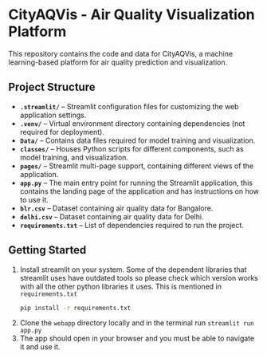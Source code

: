 # CityAQVis - Air Quality Visualization Platform  

This repository contains the code and data for CityAQVis, a machine learning-based platform for air quality prediction and visualization.  

## Project Structure  

- **`.streamlit/`** – Streamlit configuration files for customizing the web application settings.  
- **`.venv/`** – Virtual environment directory containing dependencies (not required for deployment).  
- **`Data/`** – Contains data files required for model training and visualization.  
- **`classes/`** – Houses Python scripts for different components, such as model training, and visualization.  
- **`pages/`** – Streamlit multi-page support, containing different views of the application.  
- **`app.py`** – The main entry point for running the Streamlit application, this contains the landing page of the application and has instructions on how to use it.
- **`blr.csv`** – Dataset containing air quality data for Bangalore.  
- **`delhi.csv`** – Dataset containing air quality data for Delhi.  
- **`requirements.txt`** – List of dependencies required to run the project. 

## Getting Started
1. Install streamlit on your system. Some of the dependent libraries that streamlit uses have outdated tools so please check which version works with all the other python libraries it uses. This is mentioned in `requirements.txt`
   ```bash  
   pip install -r requirements.txt  
   ``` 
2. Clone the `webapp` directory locally and in the terminal run `streamlit run app.py`
3. The app should open in your browser and you must be able to navigate it and use it.
